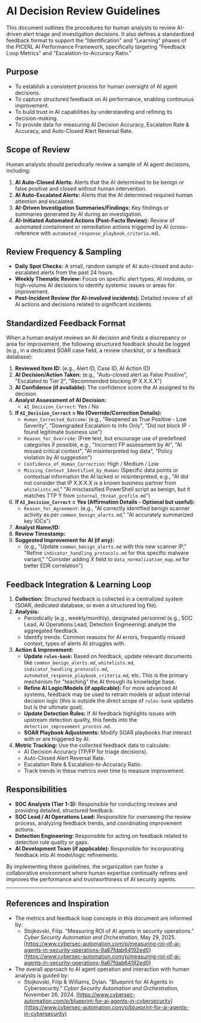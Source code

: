 # AI Decision Review Guidelines

This document outlines the procedures for human analysts to review AI-driven alert triage and investigation decisions. It also defines a standardized feedback format to support the "Identification" and "Learning" phases of the PICERL AI Performance Framework, specifically targeting "Feedback Loop Metrics" and "Escalation-to-Accuracy Ratio."

## Purpose

-   To establish a consistent process for human oversight of AI agent decisions.
-   To capture structured feedback on AI performance, enabling continuous improvement.
-   To build trust in AI capabilities by understanding and refining its decision-making.
-   To provide data for measuring AI Decision Accuracy, Escalation Rate & Accuracy, and Auto-Closed Alert Reversal Rate.

## Scope of Review

Human analysts should periodically review a sample of AI agent decisions, including:

1.  **AI Auto-Closed Alerts:** Alerts that the AI determined to be benign or false positive and closed without human intervention.
2.  **AI Auto-Escalated Alerts:** Alerts that the AI determined required human attention and escalated.
3.  **AI-Driven Investigation Summaries/Findings:** Key findings or summaries generated by AI during an investigation.
4.  **AI-Initiated Automated Actions (Post-Facto Review):** Review of automated containment or remediation actions triggered by AI (cross-reference with `automated_response_playbook_criteria.md`).

## Review Frequency & Sampling

-   **Daily Spot Checks:** A small, random sample of AI auto-closed and auto-escalated alerts from the past 24 hours.
-   **Weekly Thematic Review:** Focus on specific alert types, AI modules, or high-volume AI decisions to identify systemic issues or areas for improvement.
-   **Post-Incident Review (for AI-involved incidents):** Detailed review of all AI actions and decisions related to significant incidents.

## Standardized Feedback Format

When a human analyst reviews an AI decision and finds a discrepancy or area for improvement, the following structured feedback should be logged (e.g., in a dedicated SOAR case field, a review checklist, or a feedback database):

1.  **Reviewed Item ID:** (e.g., Alert ID, Case ID, AI Action ID)
2.  **AI Decision/Action Taken:** (e.g., "Auto-closed alert as False Positive", "Escalated to Tier 2", "Recommended blocking IP X.X.X.X")
3.  **AI Confidence (if available):** The confidence score the AI assigned to its decision.
4.  **Analyst Assessment of AI Decision:**
    -   `AI_Decision_Correct`: Yes / No
5.  **If `AI_Decision_Correct` = No (Override/Correction Details):**
    -   `Human_Corrected_Outcome`: (e.g., "Reopened as True Positive - Low Severity", "Downgraded Escalation to Info Only", "Did not block IP - found legitimate business use")
    -   `Reason_for_Override`: (Free text, but encourage use of predefined categories if possible, e.g., "Incorrect FP assessment by AI", "AI missed critical context", "AI misinterpreted log data", "Policy violation by AI suggestion")
    -   `Confidence_of_Human_Correction`: High / Medium / Low
    -   `Missing_Context_Identified_by_Human`: (Specific data points or contextual information the AI lacked or misinterpreted, e.g., "AI did not consider that IP X.X.X.X is a known business partner from `whitelists.md`," "AI misclassified PowerShell script as benign, but it matches TTP Y from `internal_threat_profile.md`")
6.  **If `AI_Decision_Correct` = Yes (Affirmation Details - Optional but useful):**
    -   `Reason_for_Agreement`: (e.g., "AI correctly identified benign scanner activity as per `common_benign_alerts.md`," "AI accurately summarized key IOCs")
7.  **Analyst Name/ID:**
8.  **Review Timestamp:**
9.  **Suggested Improvement for AI (if any):**
    -   (e.g., "Update `common_benign_alerts.md` with this new scanner IP," "Refine `indicator_handling_protocols.md` for this specific malware variant," "Consider adding X field to `data_normalization_map.md` for better EDR correlation")

## Feedback Integration & Learning Loop

1.  **Collection:** Structured feedback is collected in a centralized system (SOAR, dedicated database, or even a structured log file).
2.  **Analysis:**
    -   Periodically (e.g., weekly/monthly), designated personnel (e.g., SOC Lead, AI Operations Lead, Detection Engineering) analyze the aggregated feedback.
    -   Identify trends: Common reasons for AI errors, frequently missed context, types of alerts AI struggles with.
3.  **Action & Improvement:**
    -   **Update `rules-bank`:** Based on feedback, update relevant documents like `common_benign_alerts.md`, `whitelists.md`, `indicator_handling_protocols.md`, `automated_response_playbook_criteria.md`, etc. This is the primary mechanism for "teaching" the AI through its knowledge base.
    -   **Refine AI Logic/Models (if applicable):** For more advanced AI systems, feedback may be used to retrain models or adjust internal decision logic (this is outside the direct scope of `rules-bank` updates but is the ultimate goal).
    -   **Update Detection Rules:** If AI feedback highlights issues with upstream detection quality, this feeds into the `detection_improvement_process.md`.
    -   **SOAR Playbook Adjustments:** Modify SOAR playbooks that interact with or are triggered by AI.
4.  **Metric Tracking:** Use the collected feedback data to calculate:
    -   AI Decision Accuracy (TP/FP for triage decisions).
    -   Auto-Closed Alert Reversal Rate.
    -   Escalation Rate & Escalation-to-Accuracy Ratio.
    -   Track trends in these metrics over time to measure improvement.

## Responsibilities

-   **SOC Analysts (Tier 1-3):** Responsible for conducting reviews and providing detailed, structured feedback.
-   **SOC Lead / AI Operations Lead:** Responsible for overseeing the review process, analyzing feedback trends, and coordinating improvement actions.
-   **Detection Engineering:** Responsible for acting on feedback related to detection rule quality or gaps.
-   **AI Development Team (if applicable):** Responsible for incorporating feedback into AI model/logic refinements.

By implementing these guidelines, the organization can foster a collaborative environment where human expertise continually refines and improves the performance and trustworthiness of AI security agents.

---

## References and Inspiration

-   The metrics and feedback loop concepts in this document are informed by:
    -   Stojkovski, Filip. "Measuring ROI of AI agents in security operations." *Cyber Security Automation and Orchestration*, May 29, 2025. [https://www.cybersec-automation.com/p/measuring-roi-of-ai-agents-in-security-operations-9a67fdab64192ed0](https://www.cybersec-automation.com/p/measuring-roi-of-ai-agents-in-security-operations-9a67fdab64192ed0)
-   The overall approach to AI agent operation and interaction with human analysts is guided by:
    -   Stojkovski, Filip & Williams, Dylan. "Blueprint for AI Agents in Cybersecurity." *Cyber Security Automation and Orchestration*, November 26, 2024. [https://www.cybersec-automation.com/p/blueprint-for-ai-agents-in-cybersecurity](https://www.cybersec-automation.com/p/blueprint-for-ai-agents-in-cybersecurity)
